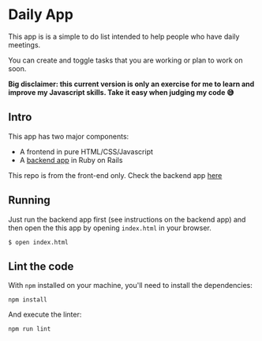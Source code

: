 # Daily App

This app is is a simple to do list intended to help people who have daily meetings.

You can create and toggle tasks that you are working or plan to work on soon.

**Big disclaimer: this current version is only an exercise for me to learn and improve my Javascript skills. Take it easy when judging my code 😅**

## Intro

This app has two major components:
- A frontend in pure HTML/CSS/Javascript
- A [backend app](https://github.com/IgorMarques/today_i_backend) in Ruby on Rails

This repo is from the front-end only. Check the backend app [here](https://github.com/IgorMarques/today_i_backend)

## Running

Just run the backend app first (see instructions on the backend app)
and then open the this app by opening `index.html` in your browser.

```shell
$ open index.html
```

## Lint the code

With `npm` installed on your machine, you'll need to install the dependencies:

```shell
npm install
```

And execute the linter:
```shell
npm run lint
```
